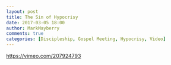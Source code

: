 ```yaml
---
layout: post
title: The Sin of Hypocrisy
date: 2017-03-05 18:00
author: MarkMayberry
comments: true
categories: [Discipleship, Gospel Meeting, Hypocrisy, Video]
---
```

https://vimeo.com/207924793

